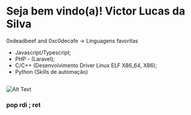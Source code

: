 # Seja bem vindo(a)! Victor Lucas da Silva

0xdeadbeef and 0xc0decafe -> Linguagens favoritas

- Javascript/Typescript;
- PHP - (Laravel);
- C/C++ (Desenvolvimento Driver Linux ELF X86_64, X86);
- Python (Skills de automação)

##  
![Alt Text](https://h4rithd.com/blog/content/images/size/w1000/2021/06/image-329.png)

### pop rdi ; ret 
